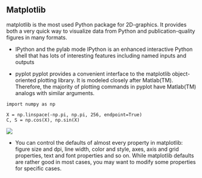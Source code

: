 ## Matplotlib
matplotlib is the  most used Python package for 2D-graphics. It provides both a very quick way to visualize data from Python and publication-quality figures in many formats.

- IPython and the pylab mode
IPython is an enhanced interactive Python shell that has lots of interesting features including named inputs and outputs

- pyplot
pyplot provides a convenient interface to the matplotlib object-oriented plotting library. It is modeled closely after Matlab(TM). Therefore, the majority of plotting commands in pyplot have Matlab(TM) analogs with similar arguments.
```
import numpy as np

X = np.linspace(-np.pi, np.pi, 256, endpoint=True)
C, S = np.cos(X), np.sin(X)
```
![](https://github.com/rougier/matplotlib-tutorial/raw/master/figures/exercice_1.png)

* You can control the defaults of almost every property in matplotlib: figure size and dpi, line width, color and style, axes, axis and grid properties, text and font properties and so on. While matplotlib defaults are rather good in most cases, you may want to modify some properties for specific cases.
